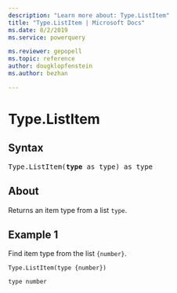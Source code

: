 ```yaml
---
description: "Learn more about: Type.ListItem"
title: "Type.ListItem | Microsoft Docs"
ms.date: 8/2/2019
ms.service: powerquery

ms.reviewer: gepopell
ms.topic: reference
author: dougklopfenstein
ms.author: bezhan

---
```

# Type.ListItem

## Syntax

<pre>
Type.ListItem(<b>type</b> as type) as type 
</pre>
  
## About  
Returns an item type from a list `type`.

## Example 1
Find item type from the list `{number}`.

```powerquery-m
Type.ListItem(type {number})
```

`type number`
